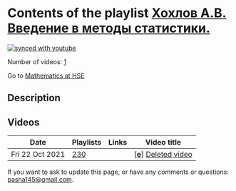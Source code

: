 # Contents of the playlist [Хохлов А.В. Введение в методы статистики.](https://www.youtube.com/playlist?list=PLq3E5oubNNoA0dQKTkvvqtIkW3TosTuhK)

[![synced with youtube](https://img.shields.io/github/last-commit/mathphysschool/mathphysschool.github.io/autoupdate1?label=synced%20with%20youtube)](https://github.com/mathphysschool/mathphysschool.github.io/commits/autoupdate1)

Number of videos: [1](#videos)

Go to [Mathematics at HSE](../README.md)

## Description



## Videos

|Date|Playlists|Links|Video title|
|---|---|---|---|
| Fri&nbsp;22&nbsp;Oct&nbsp;2021 | [230](../playlists/230 "Хохлов А.В. Введение в методы статистики.") |  | [[**e**](https://studio.youtube.com/video/pJuxgEhLRtU/edit "Edit")] [Deleted video](https://www.youtube.com/watch?v=pJuxgEhLRtU&list=PLq3E5oubNNoA0dQKTkvvqtIkW3TosTuhK "This video is unavailable.") |


 If you want to ask to update this page, or have any comments or questions: <pasha145@gmail.com>.